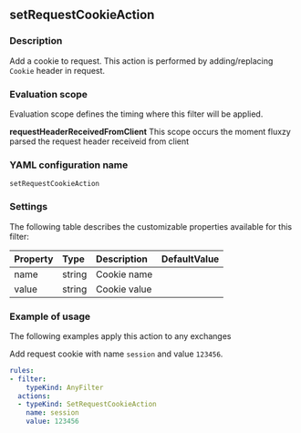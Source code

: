 ## setRequestCookieAction

### Description

Add a cookie to request. This action is performed by adding/replacing `Cookie` header in request.

### Evaluation scope

Evaluation scope defines the timing where this filter will be applied. 

**requestHeaderReceivedFromClient** This scope occurs the moment fluxzy parsed the request header receiveid from client

### YAML configuration name

    setRequestCookieAction

### Settings

The following table describes the customizable properties available for this filter: 

| Property | Type | Description | DefaultValue |
| :------- | :------- | :------- | -------- |
| name | string | Cookie name |  |
| value | string | Cookie value |  |

### Example of usage

The following examples apply this action to any exchanges

Add request cookie with name `session` and value `123456`.

```yaml
rules:
- filter:
    typeKind: AnyFilter
  actions:
  - typeKind: SetRequestCookieAction
    name: session
    value: 123456
```



